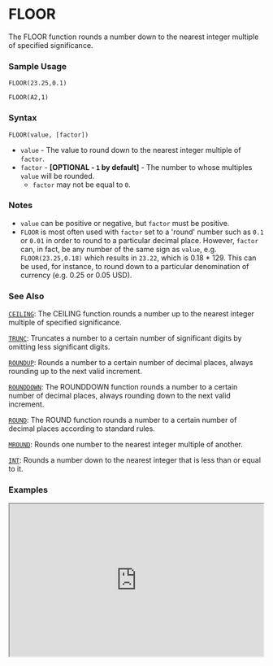 # FLOOR

The FLOOR function rounds a number down to the nearest integer multiple of specified significance.

### Sample Usage

`FLOOR(23.25,0.1)`

`FLOOR(A2,1)`

### Syntax

`FLOOR(value, [factor])`

* `value` - The value to round down to the nearest integer multiple of `factor`.
* `factor` - **[**OPTIONAL - `1` by default**]** - The number to whose multiples `value` will be rounded.
  * `factor` may not be equal to `0`.

### Notes

* `value` can be positive or negative, but `factor` must be positive.
* `FLOOR` is most often used with `factor` set to a 'round' number such as `0.1` or `0.01` in order to round to a particular decimal place. However, `factor` can, in fact, be any number of the same sign as `value`, e.g. `FLOOR(23.25,0.18)` which results in `23.22`, which is 0.18 \* 129. This can be used, for instance, to round down to a particular denomination of currency (e.g. 0.25 or 0.05 USD).

### See Also

[`CEILING`](https://support.google.com/docs/answer/3093471): The CEILING function rounds a number up to the nearest integer multiple of specified significance.

[`TRUNC`](https://support.google.com/docs/answer/3093588): Truncates a number to a certain number of significant digits by omitting less significant digits.

[`ROUNDUP`](https://support.google.com/docs/answer/3093443): Rounds a number to a certain number of decimal places, always rounding up to the next valid increment.

[`ROUNDDOWN`](https://support.google.com/docs/answer/3093442): The ROUNDDOWN function rounds a number to a certain number of decimal places, always rounding down to the next valid increment.

[`ROUND`](https://support.google.com/docs/answer/3093440): The ROUND function rounds a number to a certain number of decimal places according to standard rules.

[`MROUND`](https://support.google.com/docs/answer/3093426): Rounds one number to the nearest integer multiple of another.

[`INT`](https://support.google.com/docs/answer/3093490): Rounds a number down to the nearest integer that is less than or equal to it.

### Examples

<iframe height="300" src="https://docs.google.com/spreadsheet/pub?key=0As3tAuweYU9QdHJkb19yUExEWFVwRXc1MGNpaW5yQXc&output=html" width="500"></iframe>

